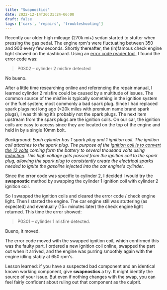 ```yaml
---
title: "Swapnostics"
date: 2022-12-14T20:31:24-06:00
draft: false
tags: ['cars', 'repairs', 'troubleshooting']
---
```


Recently our older high mileage (270k mi+) sedan started to stutter when pressing the gas pedal. The engine rpm's were fluctuating between 350 and 900 every few seconds. Shortly thereafter, the (in)famous check engine light showed on the dashboard. Using an [error code reader tool][3], I found the error code was:

> P0302 – cylinder 2 misfire detected

No bueno.

After a little time researching online and referencing the repair manual, I learned cylinder 2 misfire could be caused by a multitude of issues. The common source of the misfire is typically something in the ignition system or the fuel system; most commonly a bad spark plug. Since I had replaced spark plugs not long ago (<20k miles with premium name brand spark plugs), I was thinking it’s probably not the spark plugs. The next item upstream from the spark plugs are the ignition coils. On our car, the ignition coils are easy to access since they are located on the top of the engine and held in by a single 10mm bolt. 

*Background: Each cylinder has 1 spark plug and 1 ignition coil. The ignition coil attaches to the spark plug. The purpose of the [ignition coil is to convert the 12 volts][1] coming form the battery to several thousand volts using [induction][2]. This high voltage gets passed from the ignition coil to the spark plug, allowing the spark plug to consistently create the electrical sparks needed to ignite the gasoline injected into the car engine's cylinder.*

Since the error code was specific to cylinder 2, I decided I would try the **swapnostic** method by swapping the cylinder 1 ignition coil with cylinder 2 ignition coil. 

So I swapped the ignition coils and cleared the error code / check engine light. Then I started the engine. The car engine still was stuttering (as expected) and eventually (15~ minutes later) the check engine light returned. This time the error showed:

> P0301 – cylinder 1 misfire detected.

Bueno, it moved.

The error code moved with the swapped ignition coil, which confirmed this was the faulty part. I ordered a new ignition coil online, swapped the part out when it arrived, and the engine was purring smoothly again with the engine idling stably at 650 rpm's.

Lesson learned: if you have a suspected bad component and an identical known working component, give **swapnostics** a try. It might identify the source of your issue. But even if nothing changes with the swap, you can feel fairly confident about ruling out that component as the culprit.

[1]: https://help.summitracing.com/app/answers/detail/a_id/5094/~/how-does-an-ignition-coil-work "How does an ignition coil work?"
[2]: https://en.wikipedia.org/wiki/Induction_coil "Induction coil on wikipedia"
[3]: https://en.wikipedia.org/wiki/On-board_diagnostics "OBD-II"